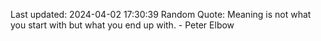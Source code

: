 Last updated: 2024-04-02 17:30:39
Random Quote: Meaning is not what you start with but what you end up with. - Peter Elbow
